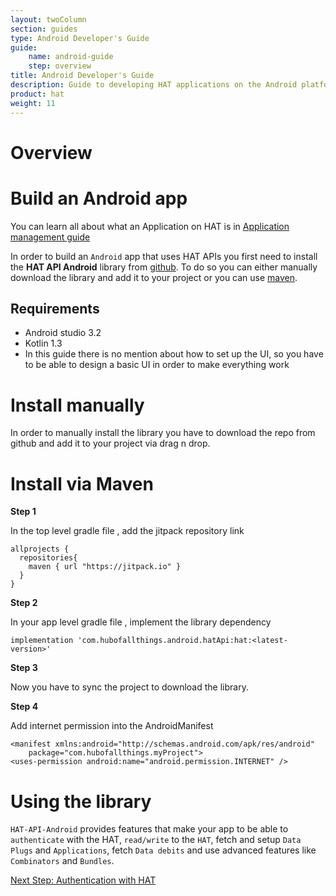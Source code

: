 ```yaml
---
layout: twoColumn
section: guides
type: Android Developer's Guide
guide:
    name: android-guide
    step: overview
title: Android Developer's Guide
description: Guide to developing HAT applications on the Android platform
product: hat
weight: 11
---
```

# Overview

# Build an Android app

You can learn all about what an Application on HAT is in [Application management guide](https://developers.hubofallthings.com/guides/application-management/)

In order to build an ```Android``` app that uses HAT APIs you first need to install the **HAT API Android** library from [github](https://github.com/Hub-of-all-Things/HAT-API-Android). To do so you can either manually download the library and add it to your project or you can use [maven](https://dl.bintray.com/lizchandler/HAT-API-Android/).

## Requirements

* Android studio 3.2
* Kotlin 1.3
* In this guide there is no mention about how to set up the UI, so you have to be able to design a basic UI in order to make everything work


# Install manually

In order to manually install the library you have to download the repo from github and add it to your project via drag n drop.

# Install via Maven

**Step 1**

In the top level gradle file , add the jitpack repository link
```javascriptnoselect
allprojects {
  repositories{
    maven { url "https://jitpack.io" }
  }
}
```

**Step 2**

In your app level gradle file , implement the library dependency

```javascriptnoselect
implementation 'com.hubofallthings.android.hatApi:hat:<latest-version>'
```

**Step 3**

Now you have to sync the project to download the library.

**Step 4**

Add internet permission into the AndroidManifest

```shellnoselect
<manifest xmlns:android="http://schemas.android.com/apk/res/android"
    package="com.hubofallthings.myProject">
<uses-permission android:name="android.permission.INTERNET" />

```

# Using the library

`HAT-API-Android` provides features that make your app to be able to `authenticate` with the HAT, `read/write` to the `HAT`, fetch and setup `Data Plugs` and `Applications`, fetch `Data debits` and use advanced features like `Combinators` and `Bundles`.


<nav class="pager-nav">
<a href="" style="display:none;"></a>
<a href="01-00-authenticate-with-hat.html">Next Step: Authentication with HAT</a>
</nav>
